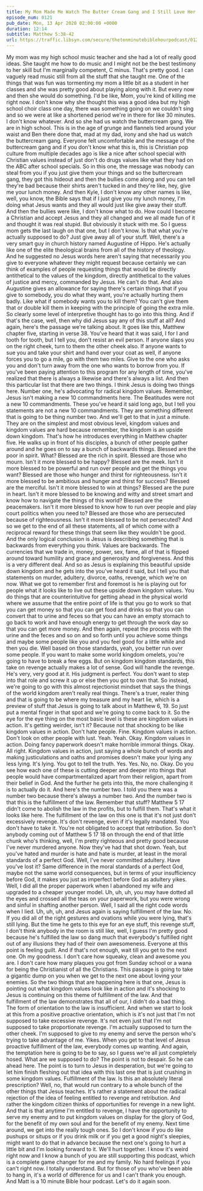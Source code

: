 ```yaml
---
title: My Mom Made Me Watch The Butter Cream Gang and I Still Love Her
episode_num: 0121
pub_date: Mon, 13 Apr 2020 02:00:00 +0000
duration: 12:14
subtitle: Matthew 5:38-42
url: https://traffic.libsyn.com/secure/thetenminutebiblehourpodcast/0121_-_My_Mom_Made_Me_Watch_the_Butter_Cream_Gang.mp3
---
```


 My mom was my high school music teacher and she had a lot of really good ideas. She taught me how to do music and I might not be the best testimony to her skill but I'm marginally competent, C minus. That's pretty good. I can vaguely read music still from all the stuff that she taught me. One of the things that was fun was tormenting my mom a little bit as a student in her classes and she was pretty good about playing along with it. But every now and then she would do something. I'd be like, Mom, you're kind of killing me right now. I don't know why she thought this was a good idea but my high school choir class one day, there was something going on we couldn't sing and so we were at like a shortened period we're in there for like 30 minutes. I don't know whatever. And so she had us watch the buttercream gang. We are in high school. This is in the age of grunge and flannels tied around your waist and Ben there done that, mad at my dad, irony and she had us watch the buttercream gang. Everyone felt uncomfortable and the message of the buttercream gang and if you don't know what this is, this is Christian pop culture from multiple decades ago is like a nice after school special with Christian values instead of just don't do drugs values like what they had on the ABC after school specials. So in this one, the message was nobody can steal from you if you just give them your things and so the buttercream gang, they got this hideout and then the bullies come along and you can tell they're bad because their shirts aren't tucked in and they're like, hey, give me your lunch money. And then Kyle, I don't know any other names is like, well, you know, the Bible says that if I just give you my lunch money, I'm doing what Jesus wants and they all would just like give away their stuff. And then the bullies were like, I don't know what to do. How could I become a Christian and accept Jesus and they all changed and we all made fun of it and thought it was real stupid. But obviously it stuck with me. So I guess mom gets the last laugh on that one, but I don't know. Is that what you're actually supposed to do? Just give away all of your stuff. Well, there's a very smart guy in church history named Augustine of Hippo. He's actually like one of the elite theological brains from all of the history of theology. And he suggested no Jesus words here aren't saying that necessarily you give to everyone whatever they might request because certainly we can think of examples of people requesting things that would be directly antithetical to the values of the kingdom, directly antithetical to the values of justice and mercy, commanded by Jesus. He can't do that. And also Augustine gives an allowance for saying there's certain things that if you give to somebody, you do what they want, you're actually hurting them badly. Like what if somebody wants you to kill them? You can't give them that or double kill them in keeping with the principle of going the extra mile. So clearly some level of interpretive thought has to go into this thing. And if that's the case, well, then why did Jesus say any of this stuff at all? And again, here's the passage we're talking about. It goes like this, Matthew chapter five, starting in verse 38. You've heard that it was said, I for I and tooth for tooth, but I tell you, don't resist an evil person. If anyone slaps you on the right cheek, turn to them the other cheek also. If anyone wants to sue you and take your shirt and hand over your coat as well, if anyone forces you to go a mile, go with them two miles. Give to the one who asks you and don't turn away from the one who wants to borrow from you. If you've been paying attention to this program for any length of time, you've realized that there is always a likewise and there's always a list. And then this particular list that there are two things. I think Jesus is doing two things here. Number one, he's advocating for radical kingdom values. Remember, Jesus isn't making a new 10 commandments here. The Beatitudes were not a new 10 commandments. These you've heard it said long ago, but I tell you statements are not a new 10 commandments. They are something different that is going to be thing number two. And we'll get to that in just a minute. They are on the simplest and most obvious level, kingdom values and kingdom values are hard because remember, the kingdom is an upside down kingdom. That's how he introduces everything in Matthew chapter five. He walks up in front of his disciples, a bunch of other people gather around and he goes on to say a bunch of backwards things. Blessed are the poor in spirit. What? Blessed are the rich in spirit. Blessed are those who mourn. Isn't it more blessed to be happy? Blessed are the meek. Isn't it more blessed to be powerful and run over people and get the things you want? Blessed are those who hunger and thirst for righteousness. Isn't it more blessed to be ambitious and hunger and thirst for success? Blessed are the merciful. Isn't it more blessed to win at things? Blessed are the pure in heart. Isn't it more blessed to be knowing and witty and street smart and know how to navigate the things of this world? Blessed are the peacemakers. Isn't it more blessed to know how to run over people and play court politics when you need to? Blessed are those who are persecuted because of righteousness. Isn't it more blessed to be not persecuted? And so we get to the end of all these statements, all of which come with a reciprocal reward for these things that seem like they wouldn't be good. And the only logical conclusion is Jesus is describing something that is backwards from everything you think. Values are backwards. The currencies that we trade in, money, power, sex, fame, all of that is flipped around toward humility and grace and generosity and forgiveness. And this is a very different deal. And so as Jesus is explaining this beautiful upside down kingdom and he gets into the you've heard it said, but I tell you that statements on murder, adultery, divorce, oaths, revenge, which we're on now. What we got to remember first and foremost is he is playing out for people what it looks like to live out these upside down kingdom values. You do things that are counterintuitive for getting ahead in the physical world where we assume that the entire point of life is that you go to work so that you can get money so that you can get food and drinks so that you can convert that to urine and feces so that you can have an empty stomach to go back to work and have enough energy to get through the work day so that you can get more money. And then again, repeat the process with the urine and the feces and so on and so forth until you achieve some things and maybe some people like you and you feel good for a little while and then you die. Well based on those standards, yeah, you better run over some people. If you want to make some world kingdom omelets, you're going to have to break a few eggs. But on kingdom kingdom standards, this take on revenge actually makes a lot of sense. God will handle the revenge. He's very, very good at it. His judgment is perfect. You don't want to step into that role and screw it up or else then you got to own that. So instead, we're going to go with this almost rejectionist mindset that says the things of the world kingdom aren't really real things. There's a truer, realer thing and that is going to be where my treasure and my heart lie, which is a preview of stuff that Jesus is going to talk about in Matthew 6, 19. So just put a mental finger in that spot and we're going to come back to it. So the eye for the eye thing on the most basic level is these are kingdom values in action. It's getting weirder, isn't it? Because not that shocking to be like kingdom values in action. Don't hate people. Fine. Kingdom values in action. Don't look on other people with lust. Yeah. Yeah. Okay. Kingdom values in action. Doing fancy paperwork doesn't make horrible immoral things. Okay. All right. Kingdom values in action, just saying a whole bunch of words and making justiculations and oaths and promises doesn't make your lying any less lying. It's lying. You got to tell the truth. Yes. Yes. No, no. Okay. Do you see how each one of these is cutting deeper and deeper into things that people would have compartmentalized apart from their religion, apart from their belief in God. And the further he gets into this, the more challenging it is to actually do it. And here's the number two. I told you there was a number two because there's always a number two. And the number two is that this is the fulfillment of the law. Remember that stuff? Matthew 5 17 didn't come to abolish the law in the profits, but to fulfill them. That's what it looks like here. The fulfillment of the law on this one is that it's not just don't excessively revenge. It's don't revenge, even if it's legally mandated. You don't have to take it. You're not obligated to accept that retribution. So don't anybody coming out of Matthew 5 17 18 on through the end of that little chunk who's thinking, well, I'm pretty righteous and pretty good because I've never murdered anyone. Now they've had that shot down. Yeah, but you've hated and murder is hate and hate is murder, at least in the moral standards of a perfect God. Well, I've never committed adultery. Have you've lost it? Same difference in the moral standards of a perfect God, maybe not the same world consequences, but in terms of your insufficiency before God, it makes you just as imperfect before God as adultery yikes. Well, I did all the proper paperwork when I abandoned my wife and upgraded to a cheaper younger model. Uh, uh, uh, you may have dotted all the eyes and crossed all the teas on your paperwork, but you were wrong and sinful in shafting another person. Well, I said all the right code words when I lied. Uh, uh, uh, and Jesus again is saying fulfillment of the law. No. If you did all of the right gestures and ovations while you were lying, that's still lying. But the time he gets to this eye for an eye stuff, this revenge stuff, I don't think anybody in the room is still like, well, I guess I'm pretty good because he's fulfilled the law so dang much that everybody's fulfilled right out of any illusions they had of their own awesomeness. Everyone at this point is feeling guilt. And if that's not enough, wait till you get to the next one. Oh my goodness. I don't care how squeaky, clean and awesome you are. I don't care how many plaques you got from Sunday school or a wana for being the Christianist of all the Christians. This passage is going to take a gigantic dump on you when we get to the next one about loving your enemies. So the two things that are happening here is that one, Jesus is pointing out what kingdom values look like in action and it's shocking to Jesus is continuing on this theme of fulfillment of the law. And that fulfillment of the law demonstrates that all of our, I didn't do a bad thing. The form of orientation to the law is insufficient. And when we start to look at this from a positive proactive orientation, which is it's not just that I'm not supposed to take excessive revenge. It's not even just that I'm not supposed to take proportionate revenge. I'm actually supposed to turn the other cheek. I'm supposed to give to my enemy and serve the person who's trying to take advantage of me. Yikes. When you get to that level of Jesus proactive fulfillment of the law, everybody comes up wanting. And again, the temptation here is going to be to say, so I guess we're all just completely hosed. What are we supposed to do? The point is not to despair. So he can ahead here. The point is to turn to Jesus in desperation, but we're going to let him finish fleshing out that idea with this last one that is just crushing in some kingdom values. Fulfillment of the law. Is this an absolutely literal prescription? Well, no, that would run contrary to a whole bunch of the other things that Jesus teaches. It's rather a statement about the radical rejection of the idea of feeling entitled to revenge and retribution. And rather the kingdom citizen thinks of opportunities for revenge in a new light. And that is that anytime I'm entitled to revenge, I have the opportunity to serve my enemy and to put kingdom values on display for the glory of God, for the benefit of my own soul and for the benefit of my enemy. Next time around, we get into the really tough ones. So I don't know if you do like pushups or situps or if you drink milk or if you get a good night's sleepies, might want to do that in advance because the next one's going to hurt a little bit and I'm looking forward to it. We'll hurt together. I know it's weird right now and I know a bunch of you are still supporting this podcast, which is a complete game changer for me and my family. No hard feelings if you can't right now. I totally understand. But for those of you who've been able to hang in, it's a world of difference for us and I can't thank you enough. And Matt is a 10 minute Bible hour podcast. Let's do it again soon.